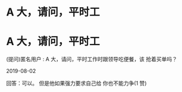 # A 大，请问，平时工

# A 大，请问，平时工

(提问)匿名用户 : A 大，请问，平时工作时跟领导吃便餐，该 抢着买单吗？

2019-08-02

回答：可以。 但是他如果强力要求自己给 你也不能力争(1 赞)